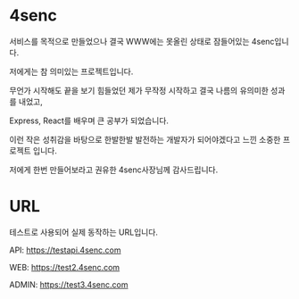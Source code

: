 # 4senc
서비스를 목적으로 만들었으나 결국 WWW에는 못올린 상태로 잠들어있는 4senc입니다.

저에게는 참 의미있는 프로젝트입니다.

무언가 시작해도 끝을 보기 힘들었던 제가 무작정 시작하고 결국 나름의 유의미한 성과를 내었고,

Express, React를 배우며 큰 공부가 되었습니다.

이런 작은 성취감을 바탕으로 한발한발 발전하는 개발자가 되어야겠다고 느낀 소중한 프로젝트 입니다.

저에게 한번 만들어보라고 권유한 4senc사장님께 감사드립니다.

# URL
테스트로 사용되어 실제 동작하는 URL입니다.

API: https://testapi.4senc.com

WEB: https://test2.4senc.com

ADMIN: https://test3.4senc.com
